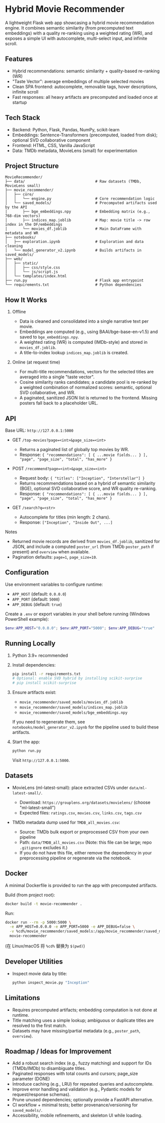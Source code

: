 # Hybrid Movie Recommender

A lightweight Flask web app showcasing a hybrid movie recommendation engine. It combines semantic similarity (from precomputed text embeddings) with a quality re-ranking using a weighted rating (WR), and exposes a simple UI with autocomplete, multi-select input, and infinite scroll.

## Features

- Hybrid recommendations: semantic similarity + quality-based re-ranking (WR)
- "Taste Vector": average embeddings of multiple selected movies
- Clean SPA frontend: autocomplete, removable tags, hover descriptions, infinite scroll
- Fast responses: all heavy artifacts are precomputed and loaded once at startup

## Tech Stack

- Backend: Python, Flask, Pandas, NumPy, scikit-learn
- Embeddings: Sentence-Transformers (precomputed, loaded from disk); optional SVD collaborative component
- Frontend: HTML, CSS, Vanilla JavaScript
- Data: TMDb metadata, MovieLens (small) for experimentation

## Project Structure

```
MovieRecommender/
├── data/                                # Raw datasets (TMDb, MovieLens small)
├── movie_recommender/
│   ├── core/
│   │   └── engine.py                    # Core recommendation logic
│   └── saved_models/                    # Precomputed artifacts used by the API
│       ├── bge_embeddings.npy           # Embedding matrix (e.g., 768-dim vectors)
│       ├── indices_map.joblib           # Map: movie title -> row index in the DF/embeddings
│       └── movies_df.joblib             # Main DataFrame with metadata and WR
├── notebooks/
│   ├── exploration.ipynb                # Exploration and data cleaning
│   └── model_generator_v2.ipynb         # Builds artifacts in saved_models/
├── web/
│   ├── static/
│   │   ├── css/style.css
│   │   └── js/script.js
│   └── templates/index.html
├── run.py                               # Flask app entrypoint
└── requirements.txt                     # Python dependencies
```

## How It Works

1. Offline
   - Data is cleaned and consolidated into a single narrative text per movie.
   - Embeddings are computed (e.g., using BAAI/bge-base-en-v1.5) and saved to `bge_embeddings.npy`.
   - A weighted rating (WR) is computed (IMDb-style) and stored in `movies_df.joblib`.
   - A title-to-index lookup `indices_map.joblib` is created.

2. Online (at request time)
   - For multi-title recommendations, vectors for the selected titles are averaged into a single "taste vector".
   - Cosine similarity ranks candidates; a candidate pool is re-ranked by a weighted combination of normalized scores: semantic, optional SVD collaborative, and WR.
   - A paginated, sanitized JSON list is returned to the frontend. Missing posters fall back to a placeholder URL.

## API

Base URL: `http://127.0.0.1:5000`

- GET `/top-movies?page=<int>&page_size=<int>`
  - Returns a paginated list of globally top movies by WR.
  - Response: `{ "recommendations": [ { ...movie fields... } ], "page", "page_size", "total", "has_more" }`

- POST `/recommend?page=<int>&page_size=<int>`
  - Request body: `{ "titles": ["Inception", "Interstellar"] }`
  - Returns recommendations based on a hybrid of semantic similarity (BGE), optional SVD collaborative score, and WR quality re-ranking.
  - Response: `{ "recommendations": [ { ...movie fields... } ], "page", "page_size", "total", "has_more" }`

- GET `/search?q=<str>`
  - Autocomplete for titles (min length: 2 chars).
  - Response: `["Inception", "Inside Out", ...]`

Notes
- Returned movie records are derived from `movies_df.joblib`, sanitized for JSON, and include a computed `poster_url` (from TMDb `poster_path` if present) and `overview` when available.
- Pagination defaults: `page=1`, `page_size=10`.

## Configuration

Use environment variables to configure runtime:
- `APP_HOST` (default: `0.0.0.0`)
- `APP_PORT` (default: `5000`)
- `APP_DEBUG` (default: `true`)

Create a `.env` or export variables in your shell before running (Windows PowerShell example):
```powershell
$env:APP_HOST="0.0.0.0"; $env:APP_PORT="5000"; $env:APP_DEBUG="true"
```

## Running Locally

1. Python 3.9+ recommended
2. Install dependencies:
   ```bash
   pip install -r requirements.txt
   # Optional: enable SVD hybrid by installing scikit-surprise
   # pip install scikit-surprise
   ```
3. Ensure artifacts exist:
   - `movie_recommender/saved_models/movies_df.joblib`
   - `movie_recommender/saved_models/indices_map.joblib`
   - `movie_recommender/saved_models/bge_embeddings.npy`

   If you need to regenerate them, see `notebooks/model_generator_v2.ipynb` for the pipeline used to build these artifacts.

4. Start the app:
   ```bash
   python run.py
   ```
   Visit `http://127.0.0.1:5000`.

## Datasets

- MovieLens (ml-latest-small): place extracted CSVs under `data/ml-latest-small/`.
  - Download: `https://grouplens.org/datasets/movielens/` (choose "ml-latest-small")
  - Expected files: `ratings.csv`, `movies.csv`, `links.csv`, `tags.csv`

- TMDb metadata dump used for `TMDB_all_movies.csv`:
  - Source: TMDb bulk export or preprocessed CSV from your own pipeline
  - Path: `data/TMDB_all_movies.csv` (Note: this file can be large; repo `.gitignore` excludes it.)
  - If you do not have this file, either remove the dependency in your preprocessing pipeline or regenerate via the notebook.

## Docker

A minimal Dockerfile is provided to run the app with precomputed artifacts.

Build (from project root):
```bash
docker build -t movie-recommender .
```
Run:
```bash
docker run --rm -p 5000:5000 \
  -e APP_HOST=0.0.0.0 -e APP_PORT=5000 -e APP_DEBUG=false \
  -v %cd%/movie_recommender/saved_models:/app/movie_recommender/saved_models:ro \
  movie-recommender
```
(在 Linux/macOS 将 `%cd%` 替换为 `$(pwd)`)

## Developer Utilities

- Inspect movie data by title:
  ```bash
  python inspect_movie.py "Inception"
  ```

## Limitations

- Requires precomputed artifacts; embedding computation is not done at runtime.
- Title matching uses a simple lookup; ambiguous or duplicate titles are resolved to the first match.
- Datasets may have missing/partial metadata (e.g., `poster_path`, `overview`).

## Roadmap / Ideas for Improvement

- Add a robust search index (e.g., fuzzy matching) and support for IDs (TMDb/IMDb) to disambiguate titles.
- Paginated responses with total counts and cursors; page_size parameter (DONE)
- Introduce caching (e.g., LRU) for repeated queries and autocomplete.
- Improve error handling and validation (e.g., Pydantic models for request/response schemas).
- Prune unused dependencies; optionally provide a FastAPI alternative.
- CI workflow + minimal tests; better provenance/versioning for `saved_models/`.
- Accessibility, mobile refinements, and skeleton UI while loading. 